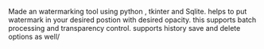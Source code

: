 Made an  watermarking tool using python , tkinter and Sqlite.
helps to put watermark in your desired postion with desired opacity.
this supports batch processing and transparency control.
supports history save and delete options as well/
